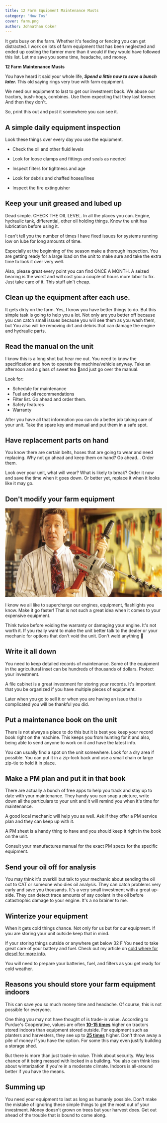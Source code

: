 ```yaml
---
title: 12 Farm Equipment Maintenance Musts
category: "How Tos"
cover: farm.png
author: Johnathan Coker
---
```


It gets busy on the farm. Whether it's feeding or fencing you can get distracted. I work on lots of farm equipment that has been neglected and ended up costing the farmer more than it would if they would have followed this list. Let me save you some time, headache, and money.

**12 Farm Maintenance Musts**

You have heard it said your whole life, **_Spend a little now to save a bunch later._** This old saying rings very true with farm equipment.

We need our equipment to last to get our investment back. We abuse our tractors, bush-hogs, combines. Use them expecting that they last forever. And then they don't.

So, print this out and post it somewhere you can see it.

## A simple daily equipment inspection

Look these things over every day you use the equipment.

- Check the oil and other fluid levels

- Look for loose clamps and fittings and seals as needed
- Inspect filters for tightness and age
- Look for debris and chaffed hoses/lines
- Inspect the fire extinguisher

## **Keep your unit greased and lubed up**

Dead simple. CHECK THE OIL LEVEL. In all the places you can. Engine, hydraulic tank, differential, other oil holding things. Know the unit has lubrication before using it.

I can't tell you the number of times I have fixed issues for systems running low on lube for long amounts of time.

Especially at the beginning of the season make a thorough inspection. You are getting ready for a large load on the unit to make sure and take the extra time to look it over very well.

Also, please great every point you can find ONCE A MONTH. A seized bearing is the worst and will cost you a couple of hours more labor to fix. Just take care of it. This stuff ain't cheap.

## **Clean up the equipment after each use.**

It gets dirty on the farm. Yes, I know you have better things to do. But this simple task is going to help you a lot. Not only are you better off because you can catch small issues because you will see them as you wash them, but You also will be removing dirt and debris that can damage the engine and hydraulic parts.

## Read the manual on the unit

I know this is a long shot but hear me out. You need to know the specification and how to operate the machine/vehicle anyway. Take an afternoon and a glass of sweet tea 🍹and just go over the manual.

Look for:

- Schedule for maintenance
- Fuel and oil recommendations
- Filter list. Go ahead and order them.
- Safety features
- Warranty

After you have all that information you can do a better job taking care of your unit. Take the spare key and manual and put them in a safe spot.

## **Have replacement parts on hand**

You know there are certain belts, hoses that are going to wear and need replacing. Why not go ahead and keep them on hand? Go ahead... Order them.

Look over your unit, what will wear? What is likely to break? Order it now and save the time when it goes down. Or better yet, replace it when it looks like it may go.

## Don't modify your farm equipment

![Tim the tool man](tim.jpg)

I know we all like to supercharge our engines, equipment, flashlights you know. Make it go faster! That is not such a great idea when it comes to your expensive equipment.

Think twice before voiding the warranty or damaging your engine. It's not worth it. If you really want to make the unit better talk to the dealer or your mechanic for options that don't void the unit. Don't weld anything 🤣

## **Write it all down**

You need to keep detailed records of maintenance. Some of the equipment in the agricultural inset can be hundreds of thousands of dollars. Protect your investment.

A file cabinet is a great investment for storing your records. It's important that you be organized if you have multiple pieces of equipment.

Later when you go to sell it or when you are having an issue that is complicated you will be thankful you did.

## **Put a maintenance book on the unit**

There is not always a place to do this but it is best you keep your record book right on the machine. This keeps you from hunting for it and also, being able to send anyone to work on it and have the latest info.

You can usually find a spot on the unit somewhere. Look for a dry area if possible. You can put it in a zip-lock back and use a small chain or large zip-tie to hold it in place.

## **Make a PM plan and put it in that book**

There are actually a bunch of free apps to help you track and stay up to date with your maintenance. They handy you can snap a picture, write down all the particulars to your unit and it will remind you when it's time for maintenance.

A good local mechanic will help you as well. Ask if they offer a PM service plan and they can keep up with it.

A PM sheet is a handy thing to have and you should keep it right in the book on the unit.

Consult your manufactures manual for the exact PM specs for the specific equipment.

## Send your oil off for analysis

You may think it's overkill but talk to your mechanic about sending the oil out to CAT or someone who dies oil analysis. They can catch problems very early and save you thousands. It's a very small investment with a great up-side. They can detect trace amounts of say coolant in the oil before catastrophic damage to your engine. It's a no brainer to me.

## Winterize your equipment

When it gets cold things chance. Not only for us but for our equipment. If you are storing your unit outside keep that in mind.

If your storing things outside or anywhere get below 32 F You need to take great care of your battery and fuel. Check out my article on [cold where for diesel for more info](/the-complete-guide-to-starting-a-diesel-in-cold-weather/).

You will need to prepare your batteries, fuel, and filters as you get ready for cold weather.

## Reasons you should store your farm equipment indoors

This can save you so much money time and headache. Of course, this is not possible for everyone.

One thing you may not have thought of is trade-in value. According to Purdue's Cooperative, values are often [**10-15 times**](https://www.extension.purdue.edu/extmedia/ae/ae-115.html) higher on tractors stored indoors than equipment stored outside. For equipment such as planters and harvesters, they see up to [**25 times**](https://www.extension.purdue.edu/extmedia/ae/ae-115.html) higher. Don't throw away a pile of money if you have the option. For some this may even justify building a storage shed.

But there is more than just trade-in value. Think about security. Way less chance of it being messed with locked in a building. You also can think less about winterization if you're in a moderate climate. Indoors is all-around better if you have the means.

## Summing up

You need your equipment to last as long as humanly possible. Don't make the mistake of ignoring these simple things to get the most out of your investment. Money doesn't grown on trees but your harvest does. Get out ahead of the trouble that is bound to come along.
